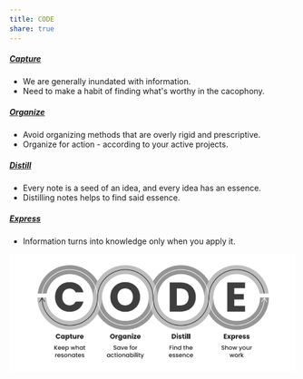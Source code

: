 ```yaml
---
title: CODE
share: true
---
```


##### [Capture](./Capture.md)

* We are generally inundated with information.
* Need to make a habit of finding what's worthy in the cacophony.

##### [Organize](./Organize.md)

* Avoid organizing methods that are overly rigid and prescriptive.
* Organize for action - according to your active projects.

##### [Distill](./Distill.md)

* Every note is a seed of an idea, and every idea has an essence.
* Distilling notes helps to find said essence.

##### [Express](./Express.md)

* Information turns into knowledge only when you apply it.

![CODE.png](./2.%20Areas/Productivity/CODE.png)
